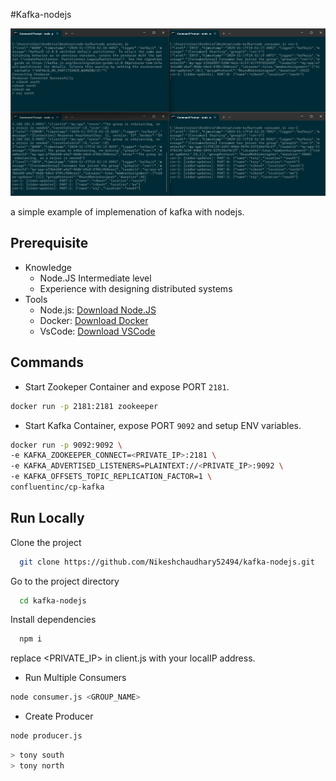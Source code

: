 #Kafka-nodejs

![Preview Image](./preview.png)

a simple example of implemenation of kafka with nodejs.

## Prerequisite
- Knowledge
  - Node.JS Intermediate level
  - Experience with designing distributed systems
- Tools
  - Node.js: [Download Node.JS](https://nodejs.org/en)
  - Docker: [Download Docker](https://www.docker.com)
  - VsCode: [Download VSCode](https://code.visualstudio.com)

## Commands
- Start Zookeper Container and expose PORT `2181`.
```bash
docker run -p 2181:2181 zookeeper
```
- Start Kafka Container, expose PORT `9092` and setup ENV variables.
```bash
docker run -p 9092:9092 \
-e KAFKA_ZOOKEEPER_CONNECT=<PRIVATE_IP>:2181 \
-e KAFKA_ADVERTISED_LISTENERS=PLAINTEXT://<PRIVATE_IP>:9092 \
-e KAFKA_OFFSETS_TOPIC_REPLICATION_FACTOR=1 \
confluentinc/cp-kafka
```

## Run Locally

Clone the project

```bash
  git clone https://github.com/Nikeshchaudhary52494/kafka-nodejs.git
```

Go to the project directory

```bash
  cd kafka-nodejs
```

Install dependencies
```bash
  npm i
```
replace <PRIVATE_IP> in client.js with your localIP address.

- Run Multiple Consumers
```bash
node consumer.js <GROUP_NAME>
```
- Create Producer
```bash
node producer.js
```
```bash
> tony south
> tony north
```

